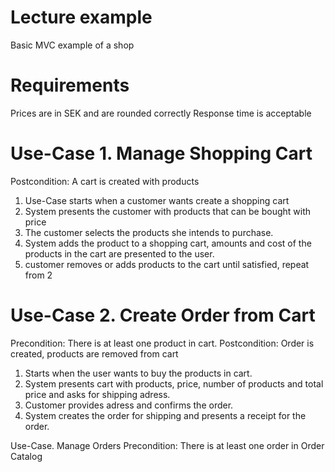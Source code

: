 # Lecture example

Basic MVC example of a shop

Requirements
====================
Prices are in SEK and are rounded correctly
Response time is acceptable

Use-Case 1. Manage Shopping Cart
=====================================

Postcondition: A cart is created with products

1. Use-Case starts when a customer wants create a shopping cart
2. System presents the customer with products that can be bought with price
3. The customer selects the products she intends to purchase.
4. System adds the product to a shopping cart, amounts and cost of the products in the cart are presented to the user.
5. customer removes or adds products to the cart until satisfied, repeat from 2


Use-Case 2. Create Order from Cart
==============================
Precondition: There is at least one product in cart.
Postcondition: Order is created, products are removed from cart

1. Starts when the user wants to buy the products in cart.
2. System presents cart with products, price, number of products and total price and asks for shipping adress.
3. Customer provides adress and confirms the order.
4. System creates the order for shipping and presents a receipt for the order.

Use-Case. Manage Orders
Precondition: There is at least one order in Order Catalog


